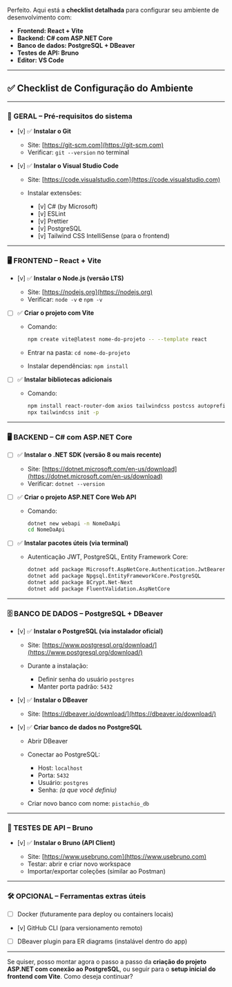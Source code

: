 Perfeito. Aqui está a **checklist detalhada** para configurar seu ambiente de desenvolvimento com:

* **Frontend: React + Vite**
* **Backend: C# com ASP.NET Core**
* **Banco de dados: PostgreSQL + DBeaver**
* **Testes de API: Bruno**
* **Editor: VS Code**

---

## ✅ **Checklist de Configuração do Ambiente**

---

### 🔧 GERAL – Pré-requisitos do sistema

* [v] ✅ **Instalar o Git**

  * Site: [https://git-scm.com](https://git-scm.com)
  * Verificar: `git --version` no terminal

* [v] ✅ **Instalar o Visual Studio Code**

  * Site: [https://code.visualstudio.com](https://code.visualstudio.com)
  * Instalar extensões:

    * [v] C# (by Microsoft)
    * [v] ESLint
    * [v] Prettier
    * [v] PostgreSQL
    * [v] Tailwind CSS IntelliSense (para o frontend)

---

### 🖥️ FRONTEND – React + Vite

* [v] ✅ **Instalar o Node.js (versão LTS)**

  * Site: [https://nodejs.org](https://nodejs.org)
  * Verificar: `node -v` e `npm -v`

* [ ] ✅ **Criar o projeto com Vite**

  * Comando:

    ```bash
    npm create vite@latest nome-do-projeto -- --template react
    ```
  * Entrar na pasta: `cd nome-do-projeto`
  * Instalar dependências: `npm install`

* [ ] ✅ **Instalar bibliotecas adicionais**

  * Comando:

    ```bash
    npm install react-router-dom axios tailwindcss postcss autoprefixer react-hook-form zod
    npx tailwindcss init -p
    ```

---

### 🖥️ BACKEND – C# com ASP.NET Core

* [ ] ✅ **Instalar o .NET SDK (versão 8 ou mais recente)**

  * Site: [https://dotnet.microsoft.com/en-us/download](https://dotnet.microsoft.com/en-us/download)
  * Verificar: `dotnet --version`

* [ ] ✅ **Criar o projeto ASP.NET Core Web API**

  * Comando:

    ```bash
    dotnet new webapi -n NomeDaApi
    cd NomeDaApi
    ```

* [ ] ✅ **Instalar pacotes úteis (via terminal)**

  * Autenticação JWT, PostgreSQL, Entity Framework Core:

    ```bash
    dotnet add package Microsoft.AspNetCore.Authentication.JwtBearer
    dotnet add package Npgsql.EntityFrameworkCore.PostgreSQL
    dotnet add package BCrypt.Net-Next
    dotnet add package FluentValidation.AspNetCore
    ```

---

### 🗄️ BANCO DE DADOS – PostgreSQL + DBeaver

* [v] ✅ **Instalar o PostgreSQL (via instalador oficial)**

  * Site: [https://www.postgresql.org/download/](https://www.postgresql.org/download/)
  * Durante a instalação:

    * Definir senha do usuário `postgres`
    * Manter porta padrão: `5432`

* [v] ✅ **Instalar o DBeaver**

  * Site: [https://dbeaver.io/download/](https://dbeaver.io/download/)

* [v] ✅ **Criar banco de dados no PostgreSQL**

  * Abrir DBeaver
  * Conectar ao PostgreSQL:

    * Host: `localhost`
    * Porta: `5432`
    * Usuário: `postgres`
    * Senha: *(a que você definiu)*
  * Criar novo banco com nome: `pistachio_db`
    

---

### 📡 TESTES DE API – Bruno

* [v] ✅ **Instalar o Bruno (API Client)**

  * Site: [https://www.usebruno.com](https://www.usebruno.com)
  * Testar: abrir e criar novo workspace
  * Importar/exportar coleções (similar ao Postman)

---

### 🛠️ OPCIONAL – Ferramentas extras úteis

* [ ] Docker (futuramente para deploy ou containers locais)
* [v] GitHub CLI (para versionamento remoto)
* [ ] DBeaver plugin para ER diagrams (instalável dentro do app)

---

Se quiser, posso montar agora o passo a passo da **criação do projeto ASP.NET com conexão ao PostgreSQL**, ou seguir para o **setup inicial do frontend com Vite**. Como deseja continuar?
